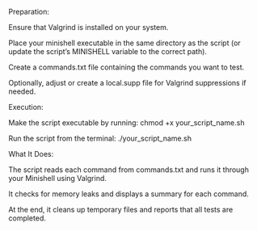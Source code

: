 Preparation:

Ensure that Valgrind is installed on your system.

Place your minishell executable in the same directory as the script (or update the script’s MINISHELL variable to the correct path).

Create a commands.txt file containing the commands you want to test.

Optionally, adjust or create a local.supp file for Valgrind suppressions if needed.

Execution:

Make the script executable by running:
chmod +x your_script_name.sh

Run the script from the terminal:
./your_script_name.sh

What It Does:

The script reads each command from commands.txt and runs it through your Minishell using Valgrind.

It checks for memory leaks and displays a summary for each command.

At the end, it cleans up temporary files and reports that all tests are completed.
